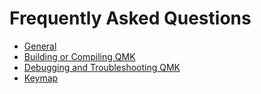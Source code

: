 # Frequently Asked Questions

* [General](03_FAQ/02_General_FAQ.md)
* [Building or Compiling QMK](03_FAQ/03_Build_Compile_QMK.md)
* [Debugging and Troubleshooting QMK](03_FAQ/04_Debugging_and_Troubleshooting.md)
* [Keymap](03_FAQ/05_Keymaps.md)
